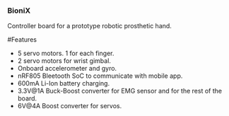 ### BioniX
Controller board for a prototype robotic prosthetic hand. 

#Features

- 5 servo motors. 1 for each finger.
- 2 servo motors for wrist gimbal.
- Onboard accelerometer and gyro.
- nRF805 Bleetooth SoC to communicate with mobile app.
- 600mA Li-Ion battery charging.
- 3.3V@1A Buck-Boost converter for EMG sensor and for the rest of the board.
- 6V@4A Boost converter for servos.


